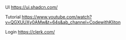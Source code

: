 UI
https://ui.shadcn.com/

Tutorial
https://www.youtube.com/watch?v=QGXUUXy0AMw&t=64s&ab_channel=CodewithKliton

Login
https://clerk.com/